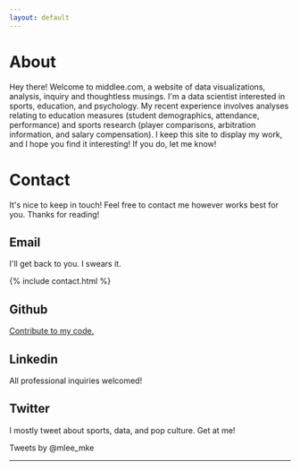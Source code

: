 ```yaml
---
layout: default
---
```

<div class="row">
<div class="container">
<h1>About</h1>
<div class="col-md-12">
<p class="text-left">
Hey there! Welcome to middlee.com, a website of data visualizations, analysis, inquiry and thoughtless musings. I'm a data scientist interested in sports, education, and psychology. My recent experience involves analyses relating to education measures (student demographics, attendance, performance) and sports research (player comparisons, arbitration information, and salary compensation). I keep this site to display my work, and I hope you find it interesting! If you do, let me know!</p></div></div>
</div>
<h1>Contact</h1>
<p class="text-left">It's nice to keep in touch! Feel free to contact me however works best for you. Thanks for reading!</p>
<div class="row">
<div class="container">
<div class=".col-md-6">
<h2>Email</h2>
<p class="text-left">I'll get back to you. I swears it.</p>

<div class="container">
{% include contact.html %}
</div>

<h2>Github</h2>
<p class="text-left"><a href="https://github.com/mdlee12">Contribute to my code.</a></p></div>
<div class=".col-md-6">
<h2>Linkedin</h2>
<p class="text-left">All professional inquiries welcomed!</p>
<script src="//platform.linkedin.com/in.js" type="text/javascript"></script>
<script type="IN/MemberProfile" data-id="https://www.linkedin.com/in/middlee" data-format="inline" data-related="false"></script>
<h2>Twitter</h2>
<p class="text-left">I mostly tweet about sports, data, and pop culture. Get at me!</p>
<div class="twitter-timeline"  href="https://twitter.com/mlee_mke" data-widget-id="568835700255363072">Tweets by @mlee_mke</a>
	<script>!function(d,s,id){var js,fjs=d.getElementsByTagName(s)[0],p=/^http:/.test(d.location)?'http':'https';if(!d.getElementById(id)){js=d.createElement(s);js.id=id;js.src=p+"://platform.twitter.com/widgets.js";fjs.parentNode.insertBefore(js,fjs);}}(document,"script","twitter-wjs");</script>
</div>
</div>
</div>
</div>
<hr>
